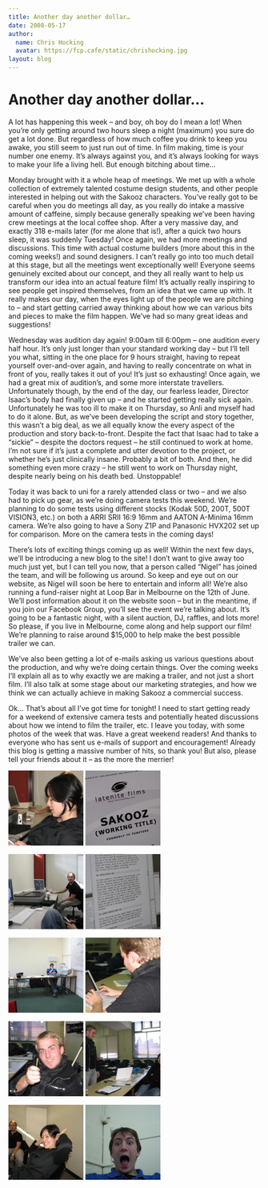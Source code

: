 ```yaml
---
title: Another day another dollar…
date: 2008-05-17
author:
  name: Chris Hocking
  avatar: https://fcp.cafe/static/chrishocking.jpg
layout: blog
---
```

# Another day another dollar…

A lot has happening this week – and boy, oh boy do I mean a lot! When you’re only getting around two hours sleep a night (maximum) you sure do get a lot done. But regardless of how much coffee you drink to keep you awake, you still seem to just run out of time. In film making, time is your number one enemy. It’s always against you, and it’s always looking for ways to make your life a living hell. But enough bitching about time…

Monday brought with it a whole heap of meetings. We met up with a whole collection of extremely talented costume design students, and other people interested in helping out with the Sakooz characters. You’ve really got to be careful when you do meetings all day, as you really do intake a massive amount of caffeine, simply because generally speaking we’ve been having crew meetings at the local coffee shop. After a very massive day, and exactly 318 e-mails later (for me alone that is!), after a quick two hours sleep, it was suddenly Tuesday! Once again, we had more meetings and discussions. This time with actual costume builders (more about this in the coming weeks!) and sound designers. I can’t really go into too much detail at this stage, but all the meetings went exceptionally well! Everyone seems genuinely excited about our concept, and they all really want to help us transform our idea into an actual feature film! It’s actually really inspiring to see people get inspired themselves, from an idea that we came up with. It really makes our day, when the eyes light up of the people we are pitching to – and start getting carried away thinking about how we can various bits and pieces to make the film happen. We’ve had so many great ideas and suggestions!

Wednesday was audition day again! 9:00am till 6:00pm – one audition every half hour. It’s only just longer than your standard working day – but I’ll tell you what, sitting in the one place for 9 hours straight, having to repeat yourself over-and-over again, and having to really concentrate on what in front of you, really takes it out of you! It’s just so exhausting! Once again, we had a great mix of audition’s, and some more interstate travellers. Unfortunately though, by the end of the day, our fearless leader, Director Isaac’s body had finally given up – and he started getting really sick again. Unfortunately he was too ill to make it on Thursday, so Anli and myself had to do it alone. But, as we’ve been developing the script and story together, this wasn’t a big deal, as we all equally know the every aspect of the production and story back-to-front. Despite the fact that Isaac had to take a “sickie” – despite the doctors request – he still continued to work at home. I’m not sure if it’s just a complete and utter devotion to the project, or whether he’s just clinically insane. Probably a bit of both. And then, he did something even more crazy – he still went to work on Thursday night, despite nearly being on his death bed. Unstoppable!

Today it was back to uni for a rarely attended class or two – and we also had to pick up gear, as we’re doing camera tests this weekend. We’re planning to do some tests using different stocks (Kodak 50D, 200T, 500T VISION3, etc.) on both a ARRI SRII 16:9 16mm and AATON A-Minima 16mm camera. We’re also going to have a Sony Z1P and Panasonic HVX202 set up for comparison. More on the camera tests in the coming days!

There’s lots of exciting things coming up as well! Within the next few days, we’ll be introducing a new blog to the site! I don’t want to give away too much just yet, but I can tell you now, that a person called “Nigel” has joined the team, and will be following us around. So keep and eye out on our website, as Nigel will soon be here to entertain and inform all! We’re also running a fund-raiser night at Loop Bar in Melbourne on the 12th of June. We’ll post information about it on the website soon – but in the meantime, if you join our Facebook Group, you’ll see the event we’re talking about. It’s going to be a fantastic night, with a silent auction, DJ, raffles, and lots more! So please, if you live in Melbourne, come along and help support our film! We’re planning to raise around $15,000 to help make the best possible trailer we can.

We’ve also been getting a lot of e-mails asking us various questions about the production, and why we’re doing certain things. Over the coming weeks I’ll explain all as to why exactly we are making a trailer, and not just a short film. I’ll also talk at some stage about our marketing strategies, and how we think we can actually achieve in making Sakooz a commercial success.

Ok… That’s about all I’ve got time for tonight! I need to start getting ready for a weekend of extensive camera tests and potentially heated discussions about how we intend to film the trailer, etc. I leave you today, with some photos of the week that was. Have a great weekend readers! And thanks to everyone who has sent us e-mails of support and encouragement! Already this blog is getting a massive number of hits, so thank you! But also, please tell your friends about it – as the more the merrier!

[![Sakooz Auditions](/static/blog/2008-05-sakooz_auditions_15may2008_01-150x150.jpg "Sakooz Auditions")](/static/blog/2008-05-sakooz_auditions_15may2008_01.jpg) [![Sakooz Auditions](/static/blog/2008-05-sakooz_auditions_15may2008_02-150x150.jpg "Sakooz Auditions")](/static/blog/2008-05-sakooz_auditions_15may2008_02.jpg)

[![Sakooz Auditions](/static/blog/2008-05-sakooz_auditions_15may2008_03-150x150.jpg "Sakooz Auditions")](/static/blog/2008-05-sakooz_auditions_15may2008_03.jpg) [![Sakooz Auditions](/static/blog/2008-05-sakooz_auditions_15may2008_04-150x150.jpg "Sakooz Auditions")](/static/blog/2008-05-sakooz_auditions_15may2008_04.jpg)

[![Sakooz Auditions](/static/blog/2008-05-sakooz_auditions_15may2008_05-150x150.jpg "Sakooz Auditions")](/static/blog/2008-05-sakooz_auditions_15may2008_05.jpg) [![Sakooz Auditions](/static/blog/2008-05-sakooz_auditions_15may2008_06-150x150.jpg "Sakooz Auditions")](/static/blog/2008-05-sakooz_auditions_15may2008_06.jpg)

[![Sakooz Auditions](/static/blog/2008-05-sakooz_auditions_15may2008_07-150x150.jpg "Sakooz Auditions")](/static/blog/2008-05-sakooz_auditions_15may2008_07.jpg) [![Sakooz Auditions](/static/blog/2008-05-sakooz_auditions_15may2008_08-150x150.jpg "Sakooz Auditions")](/static/blog/2008-05-sakooz_auditions_15may2008_08.jpg)

[![Sakooz Auditions](/static/blog/2008-05-sakooz_auditions_15may2008_09-150x150.jpg "Sakooz Auditions")](/static/blog/2008-05-sakooz_auditions_15may2008_09.jpg) [![Sakooz Auditions](/static/blog/2008-05-sakooz_auditions_15may2008_10-150x150.jpg "Sakooz Auditions")](/static/blog/2008-05-sakooz_auditions_15may2008_10.jpg)